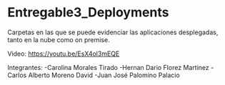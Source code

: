 # Entregable3_Deployments
Carpetas en las que se puede evidenciar las aplicaciones desplegadas, tanto en la nube como on premise.

Video:
https://youtu.be/EsX4ol3mEQE

Integrantes: 
-Carolina Morales Tirado 
-Hernan Dario Florez Martinez 
-Carlos Alberto Moreno David 
-Juan José Palomino Palacio
